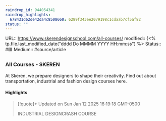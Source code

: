 ```yaml
---
raindrop_id: 944054341
raindrop_highlights:
  678431d62de42da4c8508660: 6289f343ee2079198c1cdaab7cf5af82
status: ""
---
```


URL:: https://www.skerendesignschool.com/all-courses/
modified:: {<% tp.file.last_modified_date("dddd Do MMMM YYYY HH:mm:ss") %>
Status:: #🟥
Medium:: #source/article


### All Courses - SKEREN

At Skeren, we prepare designers to shape their creativity. Find out about transportation, industrial and fashion design courses here.

#### Highlights

> [!quote]+ Updated on Sun Jan 12 2025 16:19:18 GMT-0500
>
> INDUSTRIAL DESIGNCRASH COURSE
